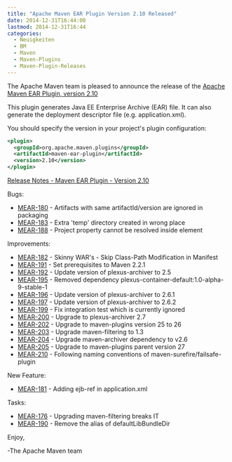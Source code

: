 ```yaml
---
title: "Apache Maven EAR Plugin Version 2.10 Released"
date: 2014-12-31T16:44:00
lastmod: 2014-12-31T16:44
categories:
  - Neuigkeiten
  - BM
  - Maven
  - Maven-Plugins
  - Maven-Plugin-Releases
---
```

The Apache Maven team is pleased to announce the release of the 
[Apache Maven EAR Plugin, version 2.10](http://maven.apache.org/plugins/maven-ear-plugin/)

This plugin generates Java EE Enterprise Archive (EAR) file. It can also
generate the deployment descriptor file (e.g. application.xml).

You should specify the version in your project's plugin configuration:

```xml
<plugin>
  <groupId>org.apache.maven.plugins</groupId>
  <artifactId>maven-ear-plugin</artifactId>
  <version>2.10</version>
</plugin>
```
<!-- more -->

[Release Notes - Maven EAR Plugin - Version 2.10](http://jira.codehaus.org/secure/ReleaseNote.jspa?projectId=11132&version=20436)

Bugs:

 * [MEAR-180](https://issues.apache.org/jira/browse/MEAR-180) - Artifacts with same artifactId/version are ignored in packaging
 * [MEAR-183](https://issues.apache.org/jira/browse/MEAR-183) - Extra 'temp' directory created in wrong place
 * [MEAR-188](https://issues.apache.org/jira/browse/MEAR-188) - Project property cannot be resolved inside <env-entry> element

Improvements:

 * [MEAR-182](https://issues.apache.org/jira/browse/MEAR-182) - Skinny WAR's - Skip Class-Path Modification in Manifest
 * [MEAR-191](https://issues.apache.org/jira/browse/MEAR-191) - Set prerequisites to Maven 2.2.1
 * [MEAR-192](https://issues.apache.org/jira/browse/MEAR-192) - Update version of plexus-archiver to 2.5
 * [MEAR-195](https://issues.apache.org/jira/browse/MEAR-195) - Removed dependency plexus-container-default:1.0-alpha-9-stable-1
 * [MEAR-196](https://issues.apache.org/jira/browse/MEAR-196) - Update version of plexus-archiver to 2.6.1
 * [MEAR-197](https://issues.apache.org/jira/browse/MEAR-197) - Update version of plexus-archiver to 2.6.2
 * [MEAR-199](https://issues.apache.org/jira/browse/MEAR-199) - Fix integration test which is currently ignored
 * [MEAR-200](https://issues.apache.org/jira/browse/MEAR-200) - Upgrade to plexus-archiver 2.7
 * [MEAR-202](https://issues.apache.org/jira/browse/MEAR-202) - Upgrade to maven-plugins version 25 to 26
 * [MEAR-203](https://issues.apache.org/jira/browse/MEAR-203) - Upgrade maven-filtering to 1.3
 * [MEAR-204](https://issues.apache.org/jira/browse/MEAR-204) - Upgrade maven-archiver dependency to v2.6
 * [MEAR-205](https://issues.apache.org/jira/browse/MEAR-205) - Upgrade to maven-plugins parent version 27
 * [MEAR-210](https://issues.apache.org/jira/browse/MEAR-210) - Following naming conventions of maven-surefire/failsafe-plugin

New Feature:

 * [MEAR-181](https://issues.apache.org/jira/browse/MEAR-181) - Adding ejb-ref in application.xml

Tasks:

 * [MEAR-176](https://issues.apache.org/jira/browse/MEAR-176) - Upgrading maven-filtering breaks IT
 * [MEAR-190](https://issues.apache.org/jira/browse/MEAR-190) - Remove the alias of defaultLibBundleDir

Enjoy,

-The Apache Maven team

